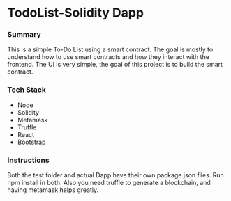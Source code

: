 # TodoList-Solidity Dapp
### Summary
This is a simple To-Do List using a smart contract. The goal is mostly to understand how to use smart contracts and how they interact with the frontend. The UI is very simple, the goal of this project is to build the smart contract.
### Tech Stack
- Node
- Solidity
- Metamask
- Truffle
- React
- Bootstrap

### Instructions
Both the test folder and actual Dapp have their own package.json files. Run npm install in both. Also you need truffle to generate a blockchain, and having metamask helps greatly.

